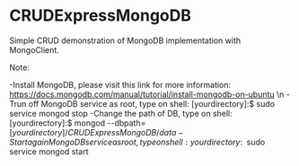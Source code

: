 # CRUDExpressMongoDB

Simple CRUD demonstration of MongoDB implementation with MongoClient.

Note:

-Install MongoDB, please visit this link for more information: https://docs.mongodb.com/manual/tutorial/install-mongodb-on-ubuntu \n
-Trun off MongoDB service as root, type on shell: [yourdirectory]:$ sudo service mongod stop
-Change the path of DB, type on shell: [yourdirectory]:$ mongod --dbpath=[$yourdirectory]/CRUDExpressMongoDB/data
-Start again MongoDB service as root, type on shell: yourdirectory:~$ sudo service mongod start
